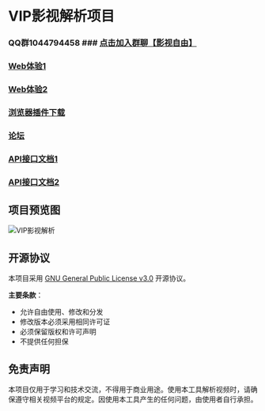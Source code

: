 # VIP影视解析项目

### QQ群1044794458 ### [点击加入群聊【影视自由】](https://qm.qq.com/q/yMPoMjxFba)

### [Web体验1](http://vip.mrwoods.top/)

### [Web体验2](https://vipsrv.ltzy.top/)

### [浏览器插件下载](http://vip.mrwoods.top/crx/download.php)

### [论坛](https://bbs.mrwoods.ltzy.top/)

### [API接口文档1](https://github.com/MrWoods1692/-VIP-/blob/main/api.md)

### [API接口文档2](https://wd.mrwoods.ltzy.top/)

## 项目预览图
![VIP影视解析](https://pic4.zhimg.com/v2-0916f1ec1004312cdc0a088b0bc8e3d7_r.jpg)

## 开源协议
本项目采用 [GNU General Public License v3.0](https://www.gnu.org/licenses/gpl-3.0.html) 开源协议。

**主要条款**：
- 允许自由使用、修改和分发
- 修改版本必须采用相同许可证
- 必须保留版权和许可声明
- 不提供任何担保

## 免责声明
本项目仅用于学习和技术交流，不得用于商业用途。使用本工具解析视频时，请确保遵守相关视频平台的规定。因使用本工具产生的任何问题，由使用者自行承担。
